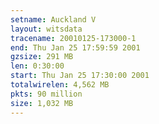 ```yaml
---
setname: Auckland V
layout: witsdata
tracename: 20010125-173000-1
end: Thu Jan 25 17:59:59 2001
gzsize: 291 MB
len: 0:30:00
start: Thu Jan 25 17:30:00 2001
totalwirelen: 4,562 MB
pkts: 90 million
size: 1,032 MB
---
```

